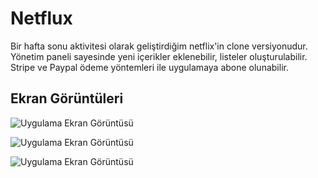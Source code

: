 
# Netflux

Bir hafta sonu aktivitesi olarak geliştirdiğim netflix'in clone versiyonudur. Yönetim paneli sayesinde yeni içerikler eklenebilir, listeler oluşturulabilir. Stripe ve Paypal ödeme yöntemleri ile uygulamaya abone olunabilir.



## Ekran Görüntüleri

![Uygulama Ekran Görüntüsü](https://certificate-stream.muhammedarslan.com.tr/easybot/netflux1.png)

![Uygulama Ekran Görüntüsü](https://certificate-stream.muhammedarslan.com.tr/easybot/netflux2.png)

![Uygulama Ekran Görüntüsü](https://certificate-stream.muhammedarslan.com.tr/easybot/netflux3.png)

  
